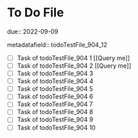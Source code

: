 # To Do File

due:: 2022-09-09

metadatafield:: todoTestFile_904_12

- [ ] Task of todoTestFile_904 1 [[Query me]]
- [ ] Task of todoTestFile_904 2 [[Query me]]
- [ ] Task of todoTestFile_904 3
- [ ] Task of todoTestFile_904 4
- [ ] Task of todoTestFile_904 5
- [ ] Task of todoTestFile_904 6
- [ ] Task of todoTestFile_904 7
- [ ] Task of todoTestFile_904 8
- [ ] Task of todoTestFile_904 9
- [ ] Task of todoTestFile_904 10